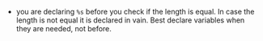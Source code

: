 - you are declaring `%s` before you check if the length is equal. In case the length is not equal it is 
declared in vain. Best declare variables when they are needed, not before.